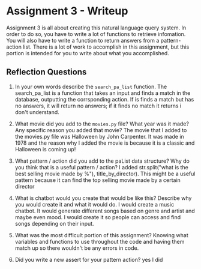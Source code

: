 # Assignment 3 - Writeup

Assignment 3 is all about creating this natural language query system.  In order to do so, you have to write a lot of functions to retrieve infomation.  You will also have to write a function to return answers from a pattern-action list.  There is a lot of work to accomplish in this assignment, but this portion is intended for you to write about what you accomplished.

## Reflection Questions
1. In your own words describe the `search_pa_list` function.
The search_pa_list is a function that takes an input and finds a match in the database, outputting the corrsponding action. If is finds a match but has no answers, it will return no answers; if it finds no match it returns i don't understand.

2. What movie did you add to the `movies.py` file?  What year was it made? Any specific reason you added that movie?
The movie that I added to the movies.py file was Halloween by John Carpenter. It was made in 1978 and the reason why I added the movie is because it is a classic and Halloween is coming up!

3. What pattern / action did you add to the paList data structure?  Why do you think that is a useful pattern / action?
I added str.split("what is the best selling movie made by %"), title_by_director). This might be a useful pattern because it can find the top selling movie made by a certain director

4. What is chatbot would you create that would be like this?  Describe why you would create it and what it would do.
I would create a music chatbot. It would generate different songs based on genre and artist and maybe even mood. I would create it so people can access and find songs depending on their input.

5. What was the most difficult portion of this assignment?
Knowing what variables and functions to use throughout the code and having them match up so there wouldn't be any errors in code.

6. Did you write a new assert for your pattern action?
yes I did


